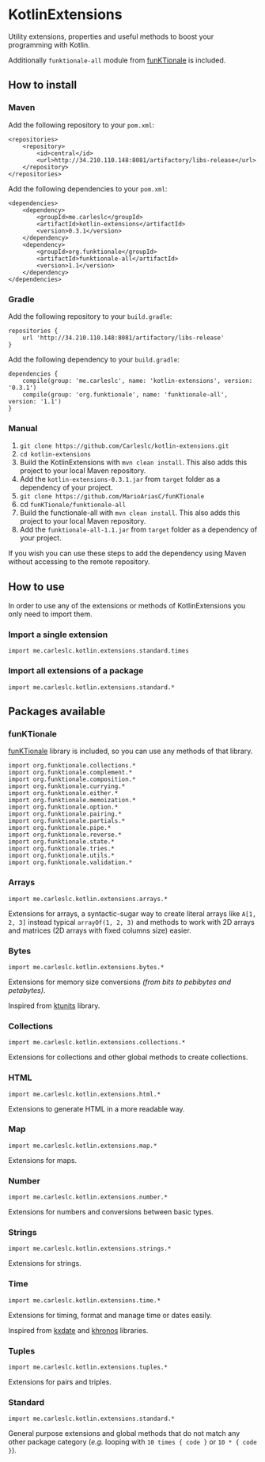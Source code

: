 # KotlinExtensions
Utility extensions, properties and useful methods to boost your programming with Kotlin.

Additionally `funktionale-all` module from [funKTionale](https://github.com/MarioAriasC/funKTionale) is included.

## How to install

### Maven
Add the following repository to your `pom.xml`:
```
<repositories>
    <repository>
        <id>central</id>
        <url>http://34.210.110.148:8081/artifactory/libs-release</url>
    </repository>
</repositories>
```

Add the following dependencies to your `pom.xml`:
```
<dependencies>
    <dependency>
        <groupId>me.carleslc</groupId>
        <artifactId>kotlin-extensions</artifactId>
        <version>0.3.1</version>
    </dependency>
    <dependency>
        <groupId>org.funktionale</groupId>
        <artifactId>funktionale-all</artifactId>
        <version>1.1</version>
    </dependency>
</dependencies>
```

### Gradle

Add the following repository to your `build.gradle`:

```
repositories {
    url 'http://34.210.110.148:8081/artifactory/libs-release'
}
```

Add the following dependency to your `build.gradle`:
```
dependencies {
    compile(group: 'me.carleslc', name: 'kotlin-extensions', version: '0.3.1')
    compile(group: 'org.funktionale', name: 'funktionale-all', version: '1.1')
}
```

### Manual

1. `git clone https://github.com/Carleslc/kotlin-extensions.git`
2. `cd kotlin-extensions`
3. Build the KotlinExtensions with `mvn clean install`. This also adds this project to your local Maven repository.
4. Add the `kotlin-extensions-0.3.1.jar` from `target` folder as a dependency of your project.
5. `git clone https://github.com/MarioAriasC/funKTionale`
6. cd `funKTionale/funktionale-all`
7. Build the functionale-all with `mvn clean install`. This also adds this project to your local Maven repository.
8. Add the `funktionale-all-1.1.jar` from `target` folder as a dependency of your project.

If you wish you can use these steps to add the dependency using Maven without accessing to the remote repository.

## How to use

In order to use any of the extensions or methods of KotlinExtensions you only need to import them.

### Import a single extension
`import me.carleslc.kotlin.extensions.standard.times`

### Import all extensions of a package
`import me.carleslc.kotlin.extensions.standard.*`

## Packages available

### funKTionale
[funKTionale](https://github.com/MarioAriasC/funKTionale) library is included, so you can use any methods of that library.

```
import org.funktionale.collections.*
import org.funktionale.complement.*
import org.funktionale.composition.*
import org.funktionale.currying.*
import org.funktionale.either.*
import org.funktionale.memoization.*
import org.funktionale.option.*
import org.funktionale.pairing.*
import org.funktionale.partials.*
import org.funktionale.pipe.*
import org.funktionale.reverse.*
import org.funktionale.state.*
import org.funktionale.tries.*
import org.funktionale.utils.*
import org.funktionale.validation.*
```

### Arrays
`import me.carleslc.kotlin.extensions.arrays.*`

Extensions for arrays, a syntactic-sugar way to create literal arrays like `A[1, 2, 3]` instead typical `arrayOf(1, 2, 3)`
and methods to work with 2D arrays and matrices (2D arrays with fixed columns size) easier.

### Bytes
`import me.carleslc.kotlin.extensions.bytes.*`

Extensions for memory size conversions _(from bits to pebibytes and petabytes)_.

Inspired from [ktunits](https://github.com/sargunster/ktunits) library.

### Collections
`import me.carleslc.kotlin.extensions.collections.*`

Extensions for collections and other global methods to create collections.

### HTML
`import me.carleslc.kotlin.extensions.html.*`

Extensions to generate HTML in a more readable way.

### Map
`import me.carleslc.kotlin.extensions.map.*`

Extensions for maps.

### Number
`import me.carleslc.kotlin.extensions.number.*`

Extensions for numbers and conversions between basic types.

### Strings
`import me.carleslc.kotlin.extensions.strings.*`

Extensions for strings.

### Time
`import me.carleslc.kotlin.extensions.time.*`

Extensions for timing, format and manage time or dates easily.

Inspired from [kxdate](https://github.com/yole/kxdate) and [khronos](https://github.com/hotchemi/khronos) libraries.

### Tuples
`import me.carleslc.kotlin.extensions.tuples.*`

Extensions for pairs and triples.

### Standard
`import me.carleslc.kotlin.extensions.standard.*`

General purpose extensions and global methods that do not match any other package category (_e.g._ looping with `10 times { code }` or `10 * { code }`).
